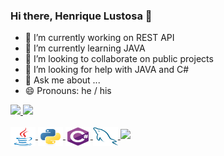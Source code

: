 ### Hi there, Henrique Lustosa 👋

- 🔭 I’m currently working on REST API
- 🌱 I’m currently learning JAVA
- 👯 I’m looking to collaborate on public projects
- 🤔 I’m looking for help with JAVA and C#
- 💬 Ask me about ...
- 😄 Pronouns: he / his

 <div>
  <a href="https://github.com/henriqlustosa">
  <img height="180em" src="https://github-readme-stats.vercel.app/api?username=henriqlustosa&show_icons=true&theme=dark&include_all_commits=true&count_private=true"/>
  <img height="180em" src="https://github-readme-stats.vercel.app/api/top-langs/?username=henriqlustosa&layout=compact&langs_count=7&theme=dark"/>
</div>
  
  <div style="display: inline_block"><br>
  <img align="center" alt="Henrique-JAVA" height="30" width="40" src="https://raw.githubusercontent.com/devicons/devicon/master/icons/java/java-original.svg">
  <img align="center" alt="Henrique-Python" height="30" width="40" src="https://raw.githubusercontent.com/devicons/devicon/master/icons/python/python-original.svg">
  <img align="center" alt="Henrique-Csharp" height="30" width="40" src="https://raw.githubusercontent.com/devicons/devicon/master/icons/csharp/csharp-original.svg">
    <img align="center" alt="Henrique-SQL" height="30" width="40" src="https://raw.githubusercontent.com/devicons/devicon/master/icons/mysql/mysql-original.svg">
  <a href="https://www.linkedin.com/in/henrique-lustosa/" target="_blank"><img src="https://img.shields.io/badge/-LinkedIn-%230077B5?style=for-the-badge&logo=linkedin&logoColor=white" target="_blank"></a> 

